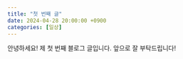 ```yaml
---
title: "첫 번째 글"
date: 2024-04-28 20:00:00 +0900
categories: [일상]
---
```


안녕하세요! 제 첫 번째 블로그 글입니다.
앞으로 잘 부탁드립니다!
